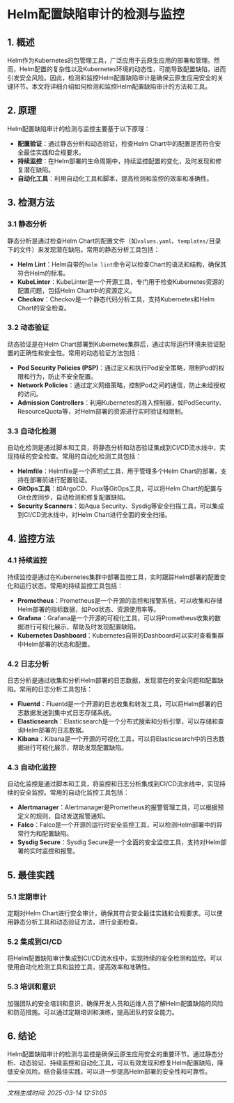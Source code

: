 # Helm配置缺陷审计的检测与监控

## 1. 概述

Helm作为Kubernetes的包管理工具，广泛应用于云原生应用的部署和管理。然而，Helm配置的复杂性以及Kubernetes环境的动态性，可能导致配置缺陷，进而引发安全风险。因此，检测和监控Helm配置缺陷审计是确保云原生应用安全的关键环节。本文将详细介绍如何检测和监控Helm配置缺陷审计的方法和工具。

## 2. 原理

Helm配置缺陷审计的检测与监控主要基于以下原理：

- **配置验证**：通过静态分析和动态验证，检查Helm Chart中的配置是否符合安全最佳实践和合规要求。
- **持续监控**：在Helm部署的生命周期中，持续监控配置的变化，及时发现和修复潜在缺陷。
- **自动化工具**：利用自动化工具和脚本，提高检测和监控的效率和准确性。

## 3. 检测方法

### 3.1 静态分析

静态分析是通过检查Helm Chart的配置文件（如`values.yaml`、`templates/`目录下的文件）来发现潜在缺陷。常用的静态分析工具包括：

- **Helm Lint**：Helm自带的`helm lint`命令可以检查Chart的语法和结构，确保其符合Helm的标准。
- **KubeLinter**：KubeLinter是一个开源工具，专门用于检查Kubernetes资源的配置问题，包括Helm Chart中的资源定义。
- **Checkov**：Checkov是一个静态代码分析工具，支持Kubernetes和Helm Chart的安全检查。

### 3.2 动态验证

动态验证是在Helm Chart部署到Kubernetes集群后，通过实际运行环境来验证配置的正确性和安全性。常用的动态验证方法包括：

- **Pod Security Policies (PSP)**：通过定义和执行Pod安全策略，限制Pod的权限和行为，防止不安全配置。
- **Network Policies**：通过定义网络策略，控制Pod之间的通信，防止未经授权的访问。
- **Admission Controllers**：利用Kubernetes的准入控制器，如PodSecurity、ResourceQuota等，对Helm部署的资源进行实时验证和限制。

### 3.3 自动化检测

自动化检测是通过脚本和工具，将静态分析和动态验证集成到CI/CD流水线中，实现持续的安全检查。常用的自动化检测工具包括：

- **Helmfile**：Helmfile是一个声明式工具，用于管理多个Helm Chart的部署，支持在部署前进行配置验证。
- **GitOps工具**：如ArgoCD、Flux等GitOps工具，可以将Helm Chart的配置与Git仓库同步，自动检测和修复配置缺陷。
- **Security Scanners**：如Aqua Security、Sysdig等安全扫描工具，可以集成到CI/CD流水线中，对Helm Chart进行全面的安全扫描。

## 4. 监控方法

### 4.1 持续监控

持续监控是通过在Kubernetes集群中部署监控工具，实时跟踪Helm部署的配置变化和运行状态。常用的持续监控工具包括：

- **Prometheus**：Prometheus是一个开源的监控和报警系统，可以收集和存储Helm部署的指标数据，如Pod状态、资源使用率等。
- **Grafana**：Grafana是一个开源的可视化工具，可以将Prometheus收集的数据进行可视化展示，帮助及时发现配置缺陷。
- **Kubernetes Dashboard**：Kubernetes自带的Dashboard可以实时查看集群中Helm部署的状态和配置。

### 4.2 日志分析

日志分析是通过收集和分析Helm部署的日志数据，发现潜在的安全问题和配置缺陷。常用的日志分析工具包括：

- **Fluentd**：Fluentd是一个开源的日志收集和转发工具，可以将Helm部署的日志数据发送到集中式日志存储系统。
- **Elasticsearch**：Elasticsearch是一个分布式搜索和分析引擎，可以存储和查询Helm部署的日志数据。
- **Kibana**：Kibana是一个开源的可视化工具，可以将Elasticsearch中的日志数据进行可视化展示，帮助发现配置缺陷。

### 4.3 自动化监控

自动化监控是通过脚本和工具，将监控和日志分析集成到CI/CD流水线中，实现持续的安全监控。常用的自动化监控工具包括：

- **Alertmanager**：Alertmanager是Prometheus的报警管理工具，可以根据预定义的规则，自动发送报警通知。
- **Falco**：Falco是一个开源的运行时安全监控工具，可以检测Helm部署中的异常行为和配置缺陷。
- **Sysdig Secure**：Sysdig Secure是一个全面的安全监控工具，支持对Helm部署的实时监控和报警。

## 5. 最佳实践

### 5.1 定期审计

定期对Helm Chart进行安全审计，确保其符合安全最佳实践和合规要求。可以使用静态分析工具和动态验证方法，进行全面检查。

### 5.2 集成到CI/CD

将Helm配置缺陷审计集成到CI/CD流水线中，实现持续的安全检测和监控。可以使用自动化检测工具和监控工具，提高效率和准确性。

### 5.3 培训和意识

加强团队的安全培训和意识，确保开发人员和运维人员了解Helm配置缺陷的风险和防范措施。可以通过定期培训和演练，提高团队的安全能力。

## 6. 结论

Helm配置缺陷审计的检测与监控是确保云原生应用安全的重要环节。通过静态分析、动态验证、持续监控和自动化工具，可以有效发现和修复Helm配置缺陷，降低安全风险。结合最佳实践，可以进一步提高Helm部署的安全性和可靠性。

---

*文档生成时间: 2025-03-14 12:51:05*
